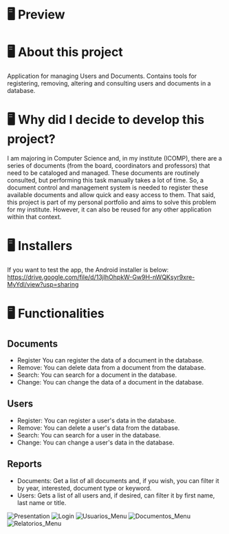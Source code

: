 # 🖥 Preview

# 🖥 About this project

Application for managing Users and Documents. Contains tools for registering, removing, altering and consulting users and documents in a database.

# 🖥 Why did I decide to develop this project?
I am majoring in Computer Science and, in my institute (ICOMP), there are a series of documents (from the board, coordinators and professors) that need to be cataloged and managed. These documents are routinely consulted, but performing this task manually takes a lot of time. So, a document control and management system is needed to register these available documents and allow quick and easy access to them.
That said, this project is part of my personal portfolio and aims to solve this problem for my institute. However, it can also be reused for any other application within that context.

# 🖥 Installers
If you want to test the app, the Android installer is below:
https://drive.google.com/file/d/13jlhOhpkW-Gw9H-nWQKsyr9xre-MyYdl/view?usp=sharing

# 🖥 Functionalities
## Documents
- Register
    You can register the data of a document in the database.
- Remove:
You can delete data from a document from the database.
- Search:
You can search for a document in the database.
- Change:
You can change the data of a document in the database.
## Users
- Register:
You can register a user's data in the database.
- Remove:
You can delete a user's data from the database.
- Search:
You can search for a user in the database.
- Change:
You can change a user's data in the database.
## Reports
- Documents:
Get a list of all documents and, if you wish, you can filter it by year, interested, document type or keyword.
- Users:
Gets a list of all users and, if desired, can filter it by first name, last name or title.


![Presentation](https://user-images.githubusercontent.com/56925726/187089525-6dbb281d-1451-428b-907b-1a66d2fb70d7.png)
![Login](https://user-images.githubusercontent.com/56925726/187088405-273eae4a-47e8-4af7-9ac0-4a2360c25441.png)
![Usuarios_Menu](https://user-images.githubusercontent.com/56925726/187088409-d26383bb-afe6-4f79-9322-9dc7dded1947.png)
![Documentos_Menu](https://user-images.githubusercontent.com/56925726/187088403-625c8e0c-8e41-4890-8d4c-280f5a8d853f.png)
![Relatorios_Menu](https://user-images.githubusercontent.com/56925726/187088407-6c448c0f-35e2-4adf-9047-6229dc8bb6e7.png)
